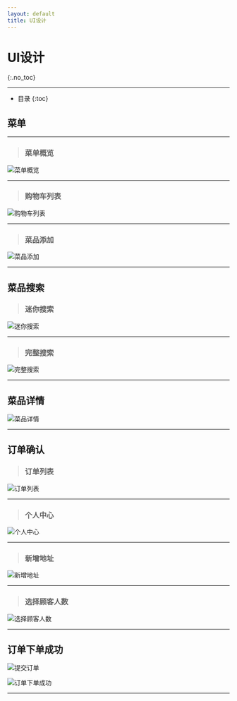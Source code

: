 ```yaml
---
layout: default
title: UI设计
---
```


# UI设计
{:.no_toc}
* * *
* 目录
{:toc}

## 菜单
* * *
> ### 菜单概览

![菜单概览](https://github.com/uml163/UML/blob/master/pictures/images/UI%20Design%20images/%E8%8F%9C%E5%8D%95%E6%A6%82%E8%A7%88.png)
- - -
> ### 购物车列表

![购物车列表](https://github.com/uml163/UML/blob/master/pictures/images/UI%20Design%20images/%E8%B4%AD%E7%89%A9%E8%BD%A6%E5%88%97%E8%A1%A8.png)
- - -
> ### 菜品添加

![菜品添加]()
- - -
## 菜品搜索

> ### 迷你搜索

![迷你搜索]()
* * *
> ### 完整搜索

![完整搜索]()
* * *
## 菜品详情

![菜品详情](https://github.com/uml163/UML/blob/master/pictures/images/UI%20Design%20images/%E8%8F%9C%E5%93%81%E8%AF%A6%E6%83%85.png)
- - -
## 订单确认

> ### 订单列表

![订单列表](https://github.com/uml163/UML/blob/master/pictures/images/UI%20Design%20images/%E8%AE%A2%E5%8D%95%E5%88%97%E8%A1%A8.png)
_ _ _
> ### 个人中心

![个人中心](https://github.com/uml163/UML/blob/master/pictures/images/UI%20Design%20images/%E4%B8%AA%E4%BA%BA%E4%B8%AD%E5%BF%83.png)
_ _ _
> ### 新增地址

![新增地址](https://github.com/uml163/UML/blob/master/pictures/images/UI%20Design%20images/%E9%80%89%E6%8B%A9%E5%9C%B0%E5%9D%80.png)
_ _ _
> ### 选择顾客人数

![选择顾客人数]()
_ _ _
## 订单下单成功
![提交订单](https://github.com/uml163/UML/blob/master/pictures/images/UI%20Design%20images/%E6%8F%90%E4%BA%A4%E8%AE%A2%E5%8D%95.png)

![订单下单成功]()
- - -
